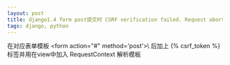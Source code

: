 ```yaml
---
layout: post
title: django1.4 form post提交时 CSRF verification failed. Request aborted.
tags: django, python
---
```


在对应表单模板 \<form action="#" method='post'>\ 后加上 {\% csrf_token %\} 标签并用在view中加入 RequestContext 解析模板

